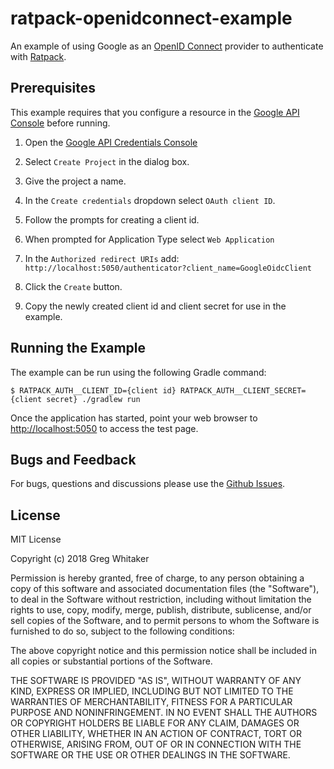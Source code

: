 # ratpack-openidconnect-example
An example of using Google as an [OpenID Connect](http://openid.net/connect/) provider to authenticate with [Ratpack](http://www.ratpack.io).

## Prerequisites
This example requires that you configure a resource in the [Google API Console](https://console.developers.google.com/projectselector/apis/credentials?supportedpurview=project&angularJsUrl=%2Fprojectselector%2Fapis%2Fcredentials%3Fsupportedpurview%3Dproject&authuser=2) before running.

1. Open the [Google API Credentials Console](https://console.developers.google.com/projectselector/apis/credentials?supportedpurview=project&angularJsUrl=%2Fprojectselector%2Fapis%2Fcredentials%3Fsupportedpurview%3Dproject&authuser=2)

2. Select `Create Project` in the dialog box.

3. Give the project a name.

4. In the `Create credentials` dropdown select `OAuth client ID`.

5. Follow the prompts for creating a client id.

6. When prompted for Application Type select `Web Application`

7. In the `Authorized redirect URIs` add: `http://localhost:5050/authenticator?client_name=GoogleOidcClient`

8. Click the `Create` button.

9. Copy the newly created client id and client secret for use in the example.

## Running the Example
The example can be run using the following Gradle command:

    $ RATPACK_AUTH__CLIENT_ID={client id} RATPACK_AUTH__CLIENT_SECRET={client secret} ./gradlew run

Once the application has started, point your web browser to [http://localhost:5050](http://localhost:5050) to access the test page.

## Bugs and Feedback
For bugs, questions and discussions please use the [Github Issues](https://github.com/gregwhitaker/ratpack-openidconnect-example/issues).

## License
MIT License

Copyright (c) 2018 Greg Whitaker

Permission is hereby granted, free of charge, to any person obtaining a copy
of this software and associated documentation files (the "Software"), to deal
in the Software without restriction, including without limitation the rights
to use, copy, modify, merge, publish, distribute, sublicense, and/or sell
copies of the Software, and to permit persons to whom the Software is
furnished to do so, subject to the following conditions:

The above copyright notice and this permission notice shall be included in all
copies or substantial portions of the Software.

THE SOFTWARE IS PROVIDED "AS IS", WITHOUT WARRANTY OF ANY KIND, EXPRESS OR
IMPLIED, INCLUDING BUT NOT LIMITED TO THE WARRANTIES OF MERCHANTABILITY,
FITNESS FOR A PARTICULAR PURPOSE AND NONINFRINGEMENT. IN NO EVENT SHALL THE
AUTHORS OR COPYRIGHT HOLDERS BE LIABLE FOR ANY CLAIM, DAMAGES OR OTHER
LIABILITY, WHETHER IN AN ACTION OF CONTRACT, TORT OR OTHERWISE, ARISING FROM,
OUT OF OR IN CONNECTION WITH THE SOFTWARE OR THE USE OR OTHER DEALINGS IN THE
SOFTWARE.
